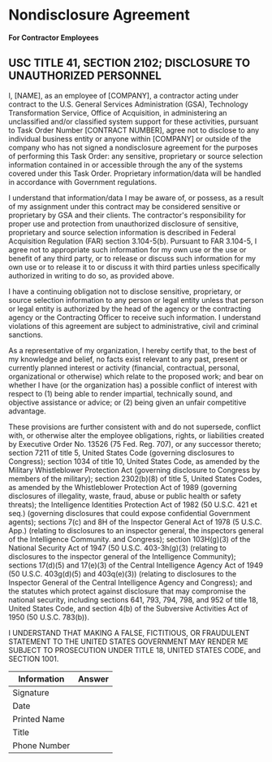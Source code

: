 # Nondisclosure Agreement
**For Contractor Employees**

## USC TITLE 41, SECTION 2102; DISCLOSURE TO UNAUTHORIZED PERSONNEL

I, [NAME], as an employee of [COMPANY], a contractor acting under contract to the U.S. General Services Administration (GSA), Technology Transformation Service, Office of Acquisition, in administering an unclassified and/or classified system support for these activities, pursuant to Task Order Number [CONTRACT NUMBER], agree not to disclose to any individual business entity or anyone within [COMPANY] or outside of the company who has not signed a nondisclosure agreement for the purposes of performing this Task Order: any sensitive, proprietary or source selection information contained in or accessible through the any of the systems covered under this Task Order.  Proprietary information/data will be handled in accordance with Government regulations.

I understand that information/data I may be aware of, or possess, as a result of my assignment under this contract may be considered sensitive or proprietary by GSA and their clients. The contractor's responsibility for proper use and protection from unauthorized disclosure of sensitive, proprietary and source selection information is described in Federal Acquisition Regulation (FAR) section 3.104-5(b). Pursuant to FAR 3.104-5, I agree not to appropriate such information for my own use or the use or benefit of any third party, or to release or discuss such information for my own use or to release it to or discuss it with third parties unless specifically authorized in writing to do so, as provided above.

I have a continuing obligation not to disclose sensitive, proprietary, or source selection information to any person or legal entity unless that person or legal entity is authorized by the head of the agency or the contracting agency or the Contracting Officer to receive such information. I understand violations of this agreement are subject to administrative, civil and criminal sanctions.

As a representative of my organization, I hereby certify that, to the best of my knowledge and belief, no facts exist relevant to any past, present or currently planned interest or activity (financial, contractual, personal, organizational or otherwise) which relate to the proposed work; and bear on whether I have (or the organization has) a possible conflict of interest with respect to (1) being able to render impartial, technically sound, and objective assistance or advice; or (2) being given an unfair competitive advantage.

These provisions are further consistent with and do not supersede, conflict with, or otherwise alter the employee obligations, rights, or liabilities created by Executive Order No. 13526 (75 Fed. Reg. 707), or any successor thereto; section 7211 of title 5, United States Code (governing disclosures to Congress); section 1034 of title 10, United States Code, as amended by the Military Whistleblower Protection Act (governing disclosure to Congress by members of the military); section 2302(b)(8) of title 5, United States Codes, as amended by the Whistleblower Protection Act of 1989 (governing disclosures of illegality, waste, fraud, abuse or public health or safety threats); the Intelligence Identities Protection Act of 1982 (50 U.S.C. 421 et seq.) (governing disclosures that could expose confidential Government agents); sections 7(c) and 8H of the Inspector General Act of 1978 (5 U.S.C. App.) (relating to disclosures to an inspector general, the inspectors general of the Intelligence Community. and Congress); section 103H(g)(3) of the National Security Act of 1947 (50 U.S.C. 403-3h(g)(3) (relating to disclosures to the inspector general of the Intelligence Community); sections 17(d)(5) and 17(e)(3) of the Central Intelligence Agency Act of 1949 (50 U.S.C. 403g(d)(5) and 403q(e)(3)) (relating to disclosures to the Inspector General of the Central Intelligence Agency and Congress); and the statutes which protect against disclosure that may compromise the national security, including sections 641, 793, 794, 798, and 952 of title 18, United States Code, and section 4(b) of the Subversive Activities Act of 1950 (50 U.S.C. 783(b)).

I UNDERSTAND THAT MAKING A FALSE, FICTITIOUS, OR FRAUDULENT STATEMENT TO THE UNITED STATES GOVERNMENT MAY RENDER ME SUBJECT TO PROSECUTION UNDER TITLE 18, UNITED STATES CODE, and SECTION 1001.

Information | Answer
--- | ---
Signature |  
Date |  
Printed Name |  
Title |  
Phone Number |  
